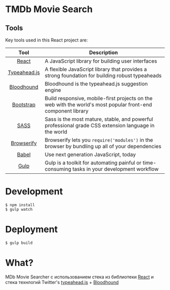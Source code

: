 # TMDb Movie Search

## Tools
Key tools used in this React project are:

| Tool             | Description   |
| :-------------:|--------------|
| [React](http://facebook.github.io/react/index.html) | A JavaScript library for building user interfaces |
| [Typeahead.js](https://twitter.github.io/typeahead.js/) | A flexible JavaScript library that provides a strong foundation for building robust typeaheads |
| [Bloodhound](https://github.com/twitter/typeahead.js/blob/master/doc/bloodhound.md) | Bloodhound is the typeahead.js suggestion engine |
| [Bootstrap](http://getbootstrap.com/) | Build responsive, mobile-first projects on the web with the world's most popular front-end component library |
| [SASS](http://sass-lang.com/) | 	Sass is the most mature, stable, and powerful professional grade CSS extension language in the world |
| [Browserify](http://browserify.org/) | Browserify lets you `require('modules')` in the browser by bundling up all of your dependencies |
| [Babel](https://babeljs.io/) | Use next generation JavaScript, today |
| [Gulp](http://gulpjs.com/) | Gulp is a toolkit for automating painful or time-consuming tasks in your development workflow |


# Development

```
$ npm install 
$ gulp watch
```

# Deployment

```
$ gulp build
```

# What?
MDb Movie Searcher с использованием стека из библиотеки [React](http://facebook.github.io/react/index.html) и стека технлогий Twitter's [typeahead.js](https://twitter.github.io/typeahead.js/) + [Bloodhound](https://github.com/twitter/typeahead.js/blob/master/doc/bloodhound.md)

